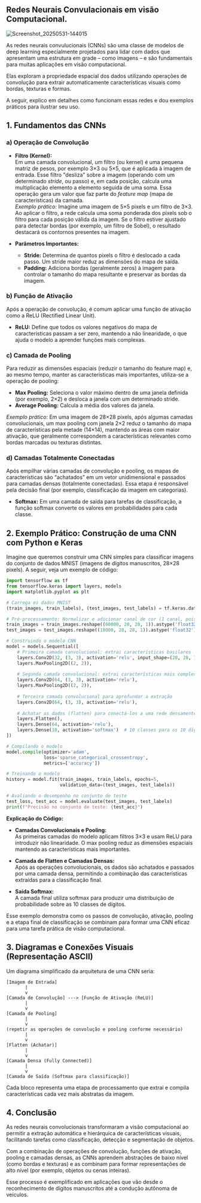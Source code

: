 ## Redes Neurais Convulacionais em visão Computacional.

![Screenshot_20250531-144015](https://github.com/user-attachments/assets/381bc180-6da3-4a83-89a8-c425a4ed8178)


As redes neurais convulucionais (CNNs) são uma classe de modelos de deep learning especialmente projetados para lidar com dados que apresentam uma estrutura em grade – como imagens – e são fundamentais para muitas aplicações em visão computacional.

 Elas exploram a propriedade espacial dos dados utilizando operações de convolução para extrair automaticamente características visuais como bordas, texturas e formas. 

A seguir, explico em detalhes como funcionam essas redes e dou exemplos práticos para ilustrar seu uso.


## 1. Fundamentos das CNNs

### a) Operação de Convolução

- **Filtro (Kernel):**  
  Em uma camada convolucional, um filtro (ou kernel) é uma pequena matriz de pesos, por exemplo 3×3 ou 5×5, que é aplicada à imagem de entrada. Esse filtro "desliza" sobre a imagem (operando com um determinado *stride*, ou passo) e, em cada posição, calcula uma multiplicação elemento a elemento seguida de uma soma. Essa operação gera um valor que faz parte do *feature map* (mapa de características) da camada.  
  *Exemplo prático:* Imagine uma imagem de 5×5 pixels e um filtro de 3×3. Ao aplicar o filtro, a rede calcula uma soma ponderada dos pixels sob o filtro para cada posição válida da imagem. Se o filtro estiver ajustado para detectar bordas (por exemplo, um filtro de Sobel), o resultado destacará os contornos presentes na imagem.

- **Parâmetros Importantes:**  
  - **Stride:** Determina de quantos pixels o filtro é deslocado a cada passo. Um stride maior reduz as dimensões do mapa de saída.  
  - **Padding:** Adiciona bordas (geralmente zeros) à imagem para controlar o tamanho do mapa resultante e preservar as bordas da imagem.

### b) Função de Ativação

Após a operação de convolução, é comum aplicar uma função de ativação como a ReLU (Rectified Linear Unit).  
- **ReLU:** Define que todos os valores negativos do mapa de características passam a ser zero, mantendo a não linearidade, o que ajuda o modelo a aprender funções mais complexas.

### c) Camada de Pooling

Para reduzir as dimensões espaciais (reduzir o tamanho do feature map) e, ao mesmo tempo, manter as características mais importantes, utiliza-se a operação de pooling:
- **Max Pooling:** Seleciona o valor máximo dentro de uma janela definida (por exemplo, 2×2) e desloca a janela com um determinado stride.
- **Average Pooling:** Calcula a média dos valores da janela.

*Exemplo prático:* Em uma imagem de 28×28 pixels, após algumas camadas convolucionais, um max pooling com janela 2×2 reduz o tamanho do mapa de características pela metade (14×14), mantendo as áreas com maior ativação, que geralmente correspondem a características relevantes como bordas marcadas ou texturas distintas.

### d) Camadas Totalmente Conectadas

Após empilhar várias camadas de convolução e pooling, os mapas de características são “achatados” em um vetor unidimensional e passados para camadas densas (totalmente conectadas). Essa etapa é responsável pela decisão final (por exemplo, classificação da imagem em categorias).  
- **Softmax:** Em uma camada de saída para tarefas de classificação, a função softmax converte os valores em probabilidades para cada classe.



## 2. Exemplo Prático: Construção de uma CNN com Python e Keras

Imagine que queremos construir uma CNN simples para classificar imagens do conjunto de dados MNIST (imagens de dígitos manuscritos, 28×28 pixels). A seguir, veja um exemplo de código:

```python
import tensorflow as tf
from tensorflow.keras import layers, models
import matplotlib.pyplot as plt

# Carrega os dados MNIST
(train_images, train_labels), (test_images, test_labels) = tf.keras.datasets.mnist.load_data()

# Pré-processamento: Normalizar e adicionar canal de cor (1 canal, pois são imagens em escala de cinza)
train_images = train_images.reshape((60000, 28, 28, 1)).astype('float32') / 255.0
test_images = test_images.reshape((10000, 28, 28, 1)).astype('float32') / 255.0

# Construindo o modelo CNN
model = models.Sequential([
    # Primeira camada convolucional: extrai características basilares
    layers.Conv2D(32, (3, 3), activation='relu', input_shape=(28, 28, 1)),
    layers.MaxPooling2D((2, 2)),
    
    # Segunda camada convolucional: extrai características mais complexas
    layers.Conv2D(64, (3, 3), activation='relu'),
    layers.MaxPooling2D((2, 2)),
    
    # Terceira camada convolucional para aprofundar a extração
    layers.Conv2D(64, (3, 3), activation='relu'),
    
    # Achatar os dados (flatten) para conectá-los a uma rede densamente conectada
    layers.Flatten(),
    layers.Dense(64, activation='relu'),
    layers.Dense(10, activation='softmax')  # 10 classes para os 10 dígitos
])

# Compilando o modelo
model.compile(optimizer='adam',
              loss='sparse_categorical_crossentropy',
              metrics=['accuracy'])

# Treinando o modelo
history = model.fit(train_images, train_labels, epochs=5, 
                    validation_data=(test_images, test_labels))

# Avaliando o desempenho no conjunto de teste
test_loss, test_acc = model.evaluate(test_images, test_labels)
print(f"Precisão no conjunto de teste: {test_acc}")
```

**Explicação do Código:**

- **Camadas Convolucionais e Pooling:**  
  As primeiras camadas do modelo aplicam filtros 3×3 e usam ReLU para introduzir não linearidade. O max pooling reduz as dimensões espaciais mantendo as características mais importantes.

- **Camada de Flatten e Camadas Densas:**  
  Após as operações convolucionais, os dados são achatados e passados por uma camada densa, permitindo a combinação das características extraídas para a classificação final.

- **Saída Softmax:**  
  A camada final utiliza softmax para produzir uma distribuição de probabilidade sobre as 10 classes de dígitos.

Esse exemplo demonstra como os passos de convolução, ativação, pooling e a etapa final de classificação se combinam para formar uma CNN eficaz para uma tarefa prática de visão computacional.



## 3. Diagramas e Conexões Visuais (Representação ASCII)

Um diagrama simplificado da arquitetura de uma CNN seria:

```
[Imagem de Entrada]
       |
       v
[Camada de Convolução] ---> [Função de Ativação (ReLU)]
       |
       v
[Camada de Pooling]
       |
       v
(repetir as operações de convolução e pooling conforme necessário)
       |
       v
[Flatten (Achatar)]
       |
       v
[Camada Densa (Fully Connected)]
       |
       v
[Camada de Saída (Softmax para classificação)]
```

Cada bloco representa uma etapa de processamento que extrai e compila características cada vez mais abstratas da imagem.



## 4. Conclusão

As redes neurais convolucionais transformaram a visão computacional ao permitir a extração automática e hierárquica de características visuais, facilitando tarefas como classificação, detecção e segmentação de objetos. 

Com a combinação de operações de convolução, funções de ativação, pooling e camadas densas, as CNNs aprendem abstrações de baixo nível (como bordas e texturas) e as combinam para formar representações de alto nível (por exemplo, objetos ou cenas inteiras).

 Esse processo é exemplificado em aplicações que vão desde o reconhecimento de dígitos manuscritos até a condução autônoma de veículos.





 
